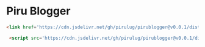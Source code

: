 # Piru Blogger

```html
<link href='https://cdn.jsdelivr.net/gh/pirulug/pirublogger@v0.0.1/dist/css/app.css' rel='stylesheet'/>
```

```html
 <script src='https://cdn.jsdelivr.net/gh/pirulug/pirublogger@v0.0.1/dist/js/app.js'/>
```